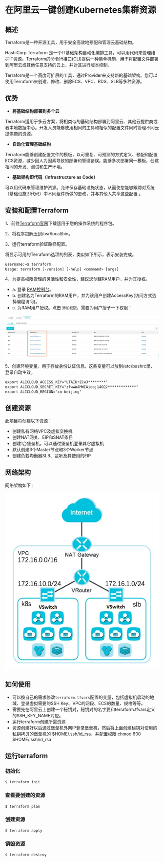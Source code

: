 # 在阿里云一键创建Kubernetes集群资源

## 概述

Terraform是一种开源工具，用于安全高效地预配和管理云基础结构。

HashiCorp Terraform 是一个IT基础架构自动化编排工具，可以用代码来管理维护IT资源。Terraform的命令行接口(CLI)提供一种简单机制，用于将配置文件部署到阿里云或其他任意支持的云上，并对其进行版本控制。

Terraform是一个高度可扩展的工具，通过Provider来支持新的基础架构。您可以使用Terraform来创建、修改、删除ECS、VPC、RDS、SLB等多种资源。

## 优势

- **将基础结构部署到多个云**

Terraform适用于多云方案，将相类似的基础结构部署到阿里云、其他云提供商或者本地数据中心。开发人员能够使用相同的工具和相似的配置文件同时管理不同云提供商的资源。

- **自动化管理基础结构**

Terraform能够创建配置文件的模板，以可重复、可预测的方式定义、预配和配置ECS资源，减少因人为因素导致的部署和管理错误。能够多次部署同一模板，创建相同的开发、测试和生产环境。

- **基础架构即代码（Infrastructure as Code）**

可以用代码来管理维护资源。允许保存基础设施状态，从而使您能够跟踪对系统（基础设施即代码）中不同组件所做的更改，并与其他人共享这些配置 。


## 安装和配置Terraform

1、前往[Terraform官网](https://www.terraform.io/downloads.html)下载适用于您的操作系统的程序包。

2、将程序包解压到/usr/local/bin。

3、运行terraform验证路径配置。

将显示可用的Terraform选项的列表，类似如下所示，表示安装完成。

    username:~$ terraform
    Usage: terraform [-version] [-help] <command> [args]

4、为提高权限管理的灵活性和安全性，建议您创建RAM用户，并为其授权。

- a. 登录 [RAM控制台](https://ram.console.aliyun.com/?spm=a2c63.p38356.879954.11.1aa1332eNuVkRH#/overview)。
- b. 创建名为Terraform的RAM用户，并为该用户创建AccessKey(访问方式选择编程访问)。
- c. 为RAM用户授权。点击 `添加权限`，需要为用户授予一下权限：

![RAM用户授权](https://github.com/findsec-cn/terraform/raw/master/imgs/ali_ram_auth.jpg)

5、创建环境变量，用于存放身份认证信息。这些变量可以放到/etc/bashrc里，登录自动生效。

    export ALICLOUD_ACCESS_KEY="LTAIUrZCw3********"
    export ALICLOUD_SECRET_KEY="zfwwWAMWIAiooj14GQ2*************"
    export ALICLOUD_REGION="cn-beijing"

## 创建资源

此项目将创建以下资源：

- 创建私有网络VPC及虚拟交换机
- 创建NAT网关、EIP和SNAT条目
- 创建1台堡垒机，可以通过堡垒机登录其它虚拟机
- 默认创建3个Master节点和3个Worker节点
- 创建负载均衡器SLB、监听及其使用的EIP

## 网络架构

网络架构如下：

![网络架构](https://github.com/findsec-cn/terraform/raw/master/imgs/vpc.jpg)

## 如何使用

- 可以按自己的需求修改`terraform.tfvars`配置的变量，包括虚拟机启动的地域、登录虚拟需要的SSH Key、VPC的网段、ECS的数量、规格等等。
- 需要先在阿里云上创建一个秘钥对，秘钥对的名字要和terraform.tfvars定义的SSH_KEY_NAME对应。
- 运行terraform创建所需资源
- 资源创建好以后通过堡垒机外网IP登录堡垒机，然后将上面创建秘钥对使用的私钥拷贝的堡垒机的 $HOME/.ssh/id_rsa，并配置权限 chmod 600 $HOME/.ssh/id_rsa

## 运行terraform

### 初始化

    $ terraform init

### 查看要创建的资源

    $ terraform plan

### 创建资源

    $ terraform apply

### 销毁资源

    $ terraform destroy
